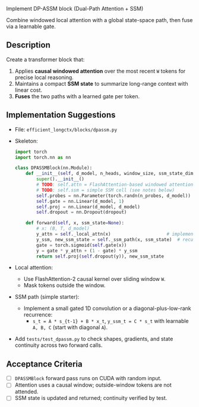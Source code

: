 Implement DP-ASSM block (Dual-Path Attention + SSM)

Combine windowed local attention with a global state-space path, then fuse via a learnable gate.

## Description

Create a transformer block that:

1. Applies **causal windowed attention** over the most recent `W` tokens for precise local reasoning.
2. Maintains a compact **SSM state** to summarize long-range context with linear cost.
3. **Fuses** the two paths with a learned gate per token.

## Implementation Suggestions

* File: `efficient_longctx/blocks/dpassm.py`
* Skeleton:
  ```python
  import torch
  import torch.nn as nn

  class DPASSMBlock(nn.Module):
      def __init__(self, d_model, n_heads, window_size, ssm_state_dim, dropout=0.1, n_probes=0):
          super().__init__()
          # TODO: self.attn = FlashAttention-based windowed attention
          # TODO: self.ssm = simple SSM cell (see notes below)
          self.probes = nn.Parameter(torch.randn(n_probes, d_model)) if n_probes > 0 else None
          self.gate = nn.Linear(d_model, 1)
          self.proj = nn.Linear(d_model, d_model)
          self.dropout = nn.Dropout(dropout)

      def forward(self, x, ssm_state=None):
          # x: (B, T, d_model)
          y_attn = self._local_attn(x)                     # implement causal windowed attention
          y_ssm, new_ssm_state = self._ssm_path(x, ssm_state)  # recurrent update over T
          gate = torch.sigmoid(self.gate(x))
          y = gate * y_attn + (1 - gate) * y_ssm
          return self.proj(self.dropout(y)), new_ssm_state
  ```

* Local attention:
  * Use FlashAttention-2 causal kernel over sliding window `W`.
  * Mask tokens outside the window.
* SSM path (simple starter):
  * Implement a small gated 1D convolution or a diagonal-plus-low-rank recurrence:
    * `s_t = A * s_{t-1} + B * x_t`, `y_ssm_t = C * s_t` with learnable `A, B, C` (start with diagonal `A`).
* Add `tests/test_dpassm.py` to check shapes, gradients, and state continuity across two forward calls.

## Acceptance Criteria

* [ ] `DPASSMBlock` forward pass runs on CUDA with random input.
* [ ] Attention uses a causal window; outside-window tokens are not attended.
* [ ] SSM state is updated and returned; continuity verified by test.
